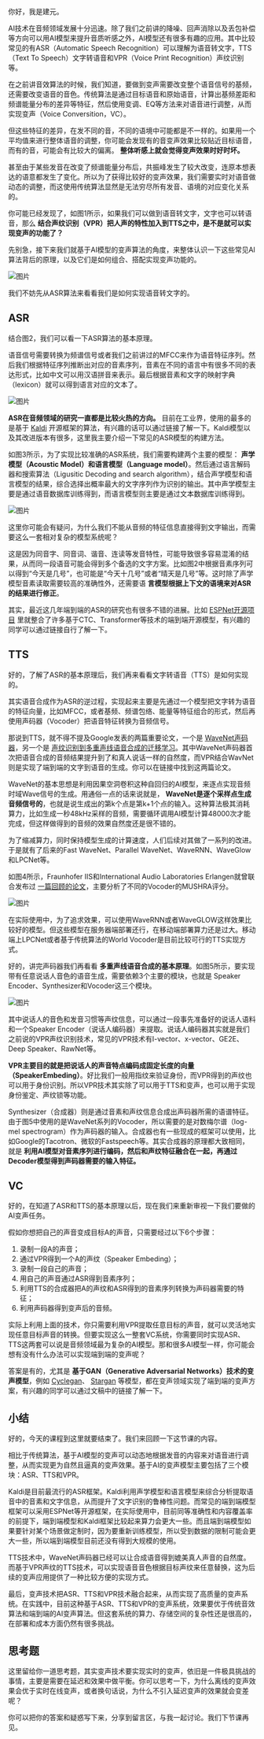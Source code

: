 你好，我是建元。

AI技术在音频领域发展十分迅速。除了我们之前讲的降噪、回声消除以及丢包补偿等方向可以用AI模型来提升音质听感之外，AI模型还有很多有趣的应用。其中比较常见的有ASR（Automatic Speech Recognition）可以理解为语音转文字，TTS（Text To Speech）文字转语音和VPR（Voice Print Recognition）声纹识别等。

在之前讲音效算法的时候，我们知道，要做到变声需要改变整个语音信号的基频，还需要改变语音的音色。传统算法是通过目标语音和原始语音，计算出基频差距和频谱能量分布的差异等特征，然后使用变调、EQ等方法来对语音进行调整，从而实现变声（Voice Conversition，VC）。

但这些特征的差异，在发不同的音，不同的语境中可能都是不一样的。如果用一个平均值来进行整体语音的调整，你可能会发现有的音变声效果比较贴近目标语音，而有的音，可能会有比较大的偏离。 **整体听感上就会觉得变声效果时好时坏。**

甚至由于某些发音在改变了频谱能量分布后，共振峰发生了较大改变，连原本想表达的语意都发生了变化。所以为了获得比较好的变声效果，我们需要实时对语音做动态的调整，而这使用传统算法显然是无法穷尽所有发音、语境的对应变化关系的。

你可能已经发现了，如图1所示，如果我们可以做到语音转文字，文字也可以转语音，那么 **结合声纹识别（VPR）把人声的特性加入到TTS之中，是不是就可以实现变声的功能了？**

先别急，接下来我们就基于AI模型的变声算法的角度，来整体认识一下这些常见AI算法背后的原理，以及它们是如何组合、搭配实现变声功能的。

![图片](https://static001.geekbang.org/resource/image/0d/87/0d8f714257c3fff2c621080a31b94c87.jpeg?wh=1920x562)

我们不妨先从ASR算法来看看我们是如何实现语音转文字的。

## ASR

结合图2，我们可以看一下ASR算法的基本原理。

语音信号需要转换为频谱信号或者我们之前讲过的MFCC来作为语音特征序列。然后我们根据特征序列推断出对应的音素序列，音素在不同的语言中有很多不同的表达形式，比如中文可以用汉语拼音来表示。最后根据音素和文字的映射字典（lexicon）就可以得到语言对应的文本了。

![图片](https://static001.geekbang.org/resource/image/ed/71/ed7cb9dyy4f11e3e5f8f9e034f098271.jpeg?wh=1771x838)

**ASR在音频领域的研究一直都是比较火热的方向。** 目前在工业界，使用的最多的是基于 [Kaldi](https://github.com/kaldi-asr/kaldi) 开源框架的算法，有兴趣的话可以通过链接了解一下。Kaldi模型以及其改进版本有很多，这里我主要介绍一下常见的ASR模型的构建方法。

如图3所示，为了实现比较准确的ASR系统，我们需要构建两个主要的模型： **声学模型（Acoustic Model）和语言模型（Language model）**。然后通过语言解码器和搜索算法（Ligusitic Decoding and search algorithm），结合声学模型和语言模型的结果，综合选择出概率最大的文字序列作为识别的输出。其中声学模型主要是通过语音数据库训练得到，而语言模型则主要是通过文本数据库训练得到。

![图片](https://static001.geekbang.org/resource/image/ea/4e/ea0e354a0e49c17eb4f9883b8432ee4e.jpeg?wh=1920x746)

这里你可能会有疑问，为什么我们不能从音频的特征信息直接得到文字输出，而需要这么一套相对复杂的模型系统呢？

这是因为同音字、同音词、谐音、连读等发音特性，可能导致很多容易混淆的结果，从而同一段语音可能会得到多个备选的文字方案。比如图2中根据音素序列可以得到“今天是几号”，也可能是“今天十几号”或者“晴天是几号”等。这时除了声学模型音素读取需要较高的准确性外，还需要语 **言模型根据上下文的语境来对ASR的结果进行修正**。

其实，最近这几年端到端的ASR的研究也有很多不错的进展。比如 [ESPNet开源项目](https://github.com/espnet/espnet) 里就整合了许多基于CTC、Transformer等技术的端到端开源模型，有兴趣的同学可以通过链接自行了解一下。

## TTS

好的，了解了ASR的基本原理后，我们再来看看文字转语音（TTS）是如何实现的。

其实语音合成作为ASR的逆过程，实现起来主要是先通过一个模型把文字转为语音的特征向量，比如MFCC，或者基频、频谱包络、能量等特征组合的形式，然后再使用声码器（Vocoder）把语音特征转换为音频信号。

那说到TTS，就不得不提及Google发表的两篇重要论文，一个是 [WaveNet声码器](https://arxiv.org/pdf/1609.03499.pdf)，另一个是 [声纹识别到多重声线语音合成的迁移学习](https://arxiv.org/abs/1806.04558)。其中WaveNet声码器首次把语音合成的音频结果提升到了和真人说话一样的自然度，而VPR结合WavNet则是实现了端到端的文字到语音的生成。你可以在链接中找到这两篇论文。

WaveNet的基本思想是利用因果空洞卷积这种自回归的AI模型，来逐点实现音频时域Wave信号的生成。用通俗一点的话来说就是， **WaveNet是逐个采样点生成音频信号的**，也就是说生成出的第k个点是第k+1个点的输入。这种算法极其消耗算力，比如生成一秒48kHz采样的音频，需要循环调用AI模型计算48000次才能完成，但这样做得到的音频的效果自然度还是很不错的。

为了缩减算力，同时保持模型生成的计算速度，人们后续对其做了一系列的改进。于是就有了后来的Fast WaveNet、Parallel WaveNet、WaveRNN、WaveGlow和LPCNet等。

如图4所示，Fraunhofer IIS和International Audio Laboratories Erlangen就曾联合发布过 [一篇回顾的论文](https://xueshu.baidu.com/usercenter/paper/show?paperid=3b94d755401ea9ace11884cf7bfeafbd)，主要分析了不同的Vocoder的MUSHRA评分。

![图片](https://static001.geekbang.org/resource/image/c7/a5/c7ffbb97e54ec2e3b637e7cbdee2a0a5.png?wh=1446x714)

在实际使用中，为了追求效果，可以使用WaveRNN或者WaveGLOW这样效果比较好的模型。但这些模型在服务器端部署还行，在移动端部署算力还是过大。移动端上LPCNet或者基于传统算法的World Vocoder是目前比较可行的TTS实现方式。

好的，讲完声码器我们再看看 **多重声线语音合成的基本原理**。如图5所示，要实现带有任意说话人音色的语音生成，需要依赖3个主要的模块，也就是 Speaker Encoder、Synthesizer和Vocoder这三个模块。

![图片](https://static001.geekbang.org/resource/image/3e/a7/3e5bc072bd28ed0023b344b1d69c4fa7.png?wh=1255x267)

其中说话人的音色和发音习惯等声纹信息，可以通过一段事先准备好的说话人语料和一个Speaker Encoder（说话人编码器）来提取。说话人编码器其实就是我们之前说的VPR声纹识别技术，常见的VPR技术有I-vector、x-vector、GE2E、Deep Speaker、RawNet等。

**VPR主要目的就是把说话人的声音特点编码成固定长度的向量（SpeakerEmbeding）**。好比我们一般用指纹来验证身份，而VPR得到的声纹也可以用于身份识别。所以VPR技术其实除了可以用于TTS和变声，也可以用于实现身份鉴定、声纹锁等功能。

Synthesizer（合成器）则是通过音素和声纹信息合成出声码器所需的语谱特征。由于图5中使用的是WaveNet系列的Vocoder，所以需要的是对数梅尔谱（log-mel spectrogram）作为声码器的输入。合成器也有一些现成的框架可以使用，比如Google的Tacotron、微软的Fastspeech等。其实合成器的原理都大致相同，就是 **利用AI模型对音素序列进行编码，然后和声纹特征融合在一起，再通过Decoder模型得到声码器需要的输入特征。**

## VC

好的，在知道了ASR和TTS的基本原理以后，现在我们来重新审视一下我们要做的AI变声任务。

假如你想把自己的声音变成目标A的声音，只需要经过以下6个步骤：

1. 录制一段A的声音；
2. 通过VPR得到一个A的声纹（Speaker Embeding）；
3. 录制一段自己的声音；
4. 用自己的声音通过ASR得到音素序列；
5. 利用TTS的合成器把A的声纹和ASR得到的音素序列转换为声码器需要的特征；
6. 利用声码器得到变声后的音频。

实际上利用上面的技术，你只需要利用VPR提取任意目标的声音，就可以灵活地实现任意目标声音的转换。但要实现这么一整套VC系统，你需要同时实现ASR、TTS这两套可以说是音频领域最为复杂的AI模型。那和很多AI模型一样，你可能会想有没有什么办法可以实现端到端的变声呢？

答案是有的，尤其是 **基于GAN（Generative Adversarial Networks）技术的变声模型**，例如 [Cyclegan](https://paperswithcode.com/paper/maskcyclegan-vc-learning-non-parallel-voice)、 [Stargan](https://paperswithcode.com/paper/stargan-vc-non-parallel-many-to-many-voice) 等模型，都在变声领域实现了端到端的变声方案，有兴趣的同学可以通过文稿中的链接了解一下。

## 小结

好的，今天的课程到这里就要结束了。我们来回顾一下这节课的内容。

相比于传统算法，基于AI模型的变声可以动态地根据发音的内容来对语音进行调整，从而实现更为自然且逼真的变声效果。基于AI的变声模型主要包括了三个模块：ASR、TTS和VPR。

Kaldi是目前最流行的ASR框架。Kaldi利用声学模型和语言模型来综合分析提取语音中的音素和文字信息，从而提升了文字识别的鲁棒性问题。而常见的端到端模型框架可以采用ESPNet等开源框架，在实际使用中，目前同等准确性和内容覆盖率的前提下，端到端模型和Kaldi框架比较起来算力会更大一些。而且端到端模型如果要针对某个场景做定制时，因为要重新训练模型，所以受到数据的限制可能会更大一些，所以端到端模型目前还没有得到大规模的使用。

TTS技术中，WaveNet声码器已经可以让合成语音得到媲美真人声音的自然度。而基于VPR声纹的TTS技术，可以实现语音音色根据目标声纹来任意替换，这为后续的变声应用提供了一种比较方便的实现方式。

最后，变声技术把ASR、TTS和VPR技术融合起来，从而实现了高质量的变声系统。在实践中，目前这种基于ASR、TTS和VPR的变声系统，效果要优于传统音效算法和端到端的AI变声算法。但这套系统的算力、存储空间的复杂性还是很高的，在部署和成本方面仍然有很多挑战。

## 思考题

这里留给你一道思考题，其实变声技术要实现实时的变声，依旧是一件极具挑战的事情，主要是需要在延迟和效果中做平衡。你可以思考一下，为什么离线的变声效果会优于实时在线变声，或者换句话说，为什么不引入延迟变声的效果就会变差呢？

你可以把你的答案和疑惑写下来，分享到留言区，与我一起讨论。我们下节课再见。